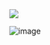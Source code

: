 <img src="https://lanyard-profile-readme.vercel.app/api/928745831102836756" align="center">

<!---
chocomintko/chocomintko is a ✨ special ✨ repository because its `README.md` (this file) appears on your GitHub profile.
You can click the Preview link to take a look at your changes.
--->
![image](https://user-images.githubusercontent.com/97966408/214445391-bbf01f21-d2ad-4b71-a678-6143725ddaad.png)
